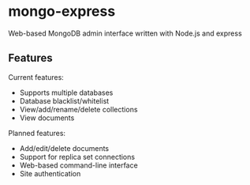 mongo-express
=============

Web-based MongoDB admin interface written with Node.js and express


Features
--------

Current features:

* Supports multiple databases
* Database blacklist/whitelist
* View/add/rename/delete collections
* View documents

Planned features:

* Add/edit/delete documents
* Support for replica set connections
* Web-based command-line interface
* Site authentication
